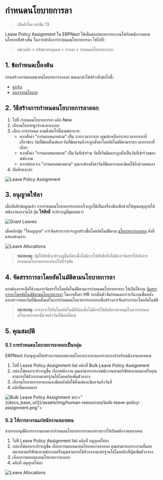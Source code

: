 # กำหนดนโยบายการลา

> เปิดตัวในเวอร์ชัน 13

Leave Policy Assignment ใน ERPNext ใช้เพื่อมอบหมายการลางานให้กับพนักงานตามนโยบายที่สร้างขึ้น ในการเข้าถึงการกำหนดนโยบายการลา ให้ไปที่:

> หน้าหลัก > ทรัพยากรบุคคล > การลา > กำหนดนโยบายการลา

## 1. ข้อกำหนดเบื้องต้น

ก่อนสร้างการมอบหมายนโยบายการลาออก ขอแนะนำให้สร้างสิ่งต่อไปนี้:

* [ลูกจ้าง](/docs/user/manual/th/human-resources/employee)
* [ออกจากนโยบาย](/docs/user/manual/th/human-resources/leave-policy)

## 2. วิธีสร้างการกำหนดนโยบายการลาออก

1. ไปที่ กำหนดนโยบายการลา คลิก New
1. เลือกนโยบายลูกจ้างและลาออก
1. เลือก การกำหนด ตามสิ่งต่อไปนี้ตามต้องการ:
    * หากตั้งค่า "การมอบหมายตาม" เป็น ระยะเวลาการลา คุณต้องเลือกระยะเวลาการลาที่เกี่ยวข้อง วันที่มีผลตั้งแต่และวันที่มีผลจนถึงจะถูกตั้งค่าโดยอัตโนมัติตามระยะเวลาการลาที่เลือก
    * หากตั้งค่า "การมอบหมายตาม" เป็นวันที่เข้าร่วม วันที่เริ่มมีผลจะถูกตั้งเป็นวันที่เข้าร่วมของพนักงาน
    * หากปล่อยว่าง "การมอบหมายตาม" คุณจะต้องตั้งค่าวันที่มีผลจากและมีผลใช้ถึงด้วยตนเอง
1. บันทึกและส่ง

<img class="screenshot" alt="Leave Policy Assignment"
	src="{{docs_base_url}}/assets/img/human-resources/leave-policy-assignment.png">

## 3. อนุญาตให้ลา

เมื่อบันทึกข้อมูลแล้ว การกำหนดนโยบายการลาออกก็จะถูกใช้เป็นเครื่องมือเพื่อช่วยให้คุณอนุญาตให้พนักงานลางานได้ ปุ่ม **ให้สิทธิ์** จะปรากฏที่มุมบนขวา


<img class="screenshot" alt="Grant Leaves"
	src="{{docs_base_url}}/assets/img/human-resources/leave-policy-assignment-grant-leave.png">

เมื่อคลิกปุ่ม "ให้อนุญาต" การจัดสรรการลาจะถูกสร้างขึ้นโดยอัตโนมัติตาม [นโยบายการลาออก](/docs/user/manual/th/human-resources/leave-policy) ดังที่แสดงด้านล่าง

<img class="screenshot" alt="Leave Allocations"
	src="{{docs_base_url}}/assets/img/human-resources/granted-leaves.png">

>**หมายเหตุ:** ปุ่มให้สิทธิ์จะปรากฏขึ้นก็ต่อเมื่อไม่มีการให้สิทธิ์หรือไม่มีการจัดสรรให้กับการกำหนดนโยบายการลาออกในปัจจุบัน

## 4. จัดสรรการลาโดยอัตโนมัติตามนโยบายการลา

หากต้องการเปิดใช้งานการจัดสรรใบโดยอัตโนมัติตามการกำหนดนโยบายการลา ให้เปิดใช้งาน [จัดสรรการลาโดยอัตโนมัติตามนโยบายการลา](/docs/user/manual/th/human-resources/hr-settings#37-automatic-allocate-leaves-based-on-leave-policy) ในการตั้งค่า HR จากนั้นตัวจัดกำหนดการจะรันงานพื้นหลังและตรวจสอบวันที่มีผลตั้งแต่ในการกำหนดนโยบายการลาออกเพื่อสร้างการจัดสรรการลาโดยอัตโนมัติ

>**หมายเหตุ:** การลาจะได้รับโดยอัตโนมัติก็ต่อเมื่อไม่มีการให้สิทธิ์การลาหยุดในการกำหนดนโยบายการลานั้นจนถึงวันที่มีผลตั้งแต่

## 5. คุณสมบัติ
### 5.1 การกำหนดนโยบายการลาออกเป็นกลุ่ม

ERPNext ยังอนุญาตให้สร้างการมอบหมายนโยบายการลาหลายรายการสำหรับพนักงานหลายคน

1. ไปที่ Leave Policy Assignment list คลิกที่ Bulk Leave Policy Assignment
1. กล่องโต้ตอบจะปรากฏขึ้น เลือกพนักงาน คุณสามารถกรองพนักงานตามบริษัทและแผนกหรือคุณสามารถใช้ตัวกรองมาตรฐานได้โดยคลิกเพิ่มตัวกรอง
1. เลือกนโยบายการลาออกและมีผลบังคับใช้ตั้งแต่และมีผลจนถึงวันที่
1. คลิกที่มอบหมาย

<img class="screenshot" alt="Bulk Leave Policy Assignment" src="{{docs_base_url}}/assets/img/human-resources/bulk-leave-policy-assignment.png">
	src="{{docs_base_url}}/assets/img/human-resources/bulk-leave-policy-assignment.png">

### 5.2 ให้การลางานแก่พนักงานหลายคน

สามารถอนุมัติการลางานตามการกำหนดนโยบายการลาหลายรายการให้กับพนักงานหลายคน

1. ไปที่ Leave Policy Assignment list คลิกที่ อนุญาตให้ลา
1. กล่องโต้ตอบจะปรากฏขึ้น เลือกการมอบหมายนโยบายการลาออก คุณสามารถกรองงานที่มอบหมายตามบริษัทและพนักงานหรือคุณสามารถใช้ตัวกรองมาตรฐานได้โดยคลิกที่ปุ่มเพิ่มตัวกรอง
1. เลือกการมอบหมายนโยบายการลาออก
1. คลิกที่ อนุญาตให้ลา

<img class="screenshot" alt="Leave Allocations"
	src="{{docs_base_url}}/assets/img/human-resources/granting-leave-to-multiple-employee.png">
